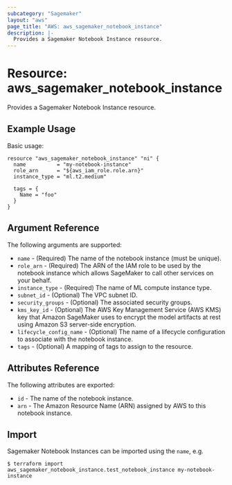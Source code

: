 ```yaml
---
subcategory: "Sagemaker"
layout: "aws"
page_title: "AWS: aws_sagemaker_notebook_instance"
description: |-
  Provides a Sagemaker Notebook Instance resource.
---
```


# Resource: aws_sagemaker_notebook_instance

Provides a Sagemaker Notebook Instance resource.

## Example Usage

Basic usage:

```hcl
resource "aws_sagemaker_notebook_instance" "ni" {
  name          = "my-notebook-instance"
  role_arn      = "${aws_iam_role.role.arn}"
  instance_type = "ml.t2.medium"

  tags = {
    Name = "foo"
  }
}
```

## Argument Reference

The following arguments are supported:

* `name` - (Required) The name of the notebook instance (must be unique).
* `role_arn` - (Required) The ARN of the IAM role to be used by the notebook instance which allows SageMaker to call other services on your behalf.
* `instance_type` - (Required) The name of ML compute instance type.
* `subnet_id` - (Optional) The VPC subnet ID.
* `security_groups` - (Optional) The associated security groups.
* `kms_key_id` - (Optional) The AWS Key Management Service (AWS KMS) key that Amazon SageMaker uses to encrypt the model artifacts at rest using Amazon S3 server-side encryption.
*  `lifecycle_config_name` - (Optional) The name of a lifecycle configuration to associate with the notebook instance.
* `tags` - (Optional) A mapping of tags to assign to the resource.

## Attributes Reference

The following attributes are exported:

* `id` - The name of the notebook instance.
* `arn` - The Amazon Resource Name (ARN) assigned by AWS to this notebook instance.

## Import

Sagemaker Notebook Instances can be imported using the `name`, e.g.

```
$ terraform import aws_sagemaker_notebook_instance.test_notebook_instance my-notebook-instance
```
